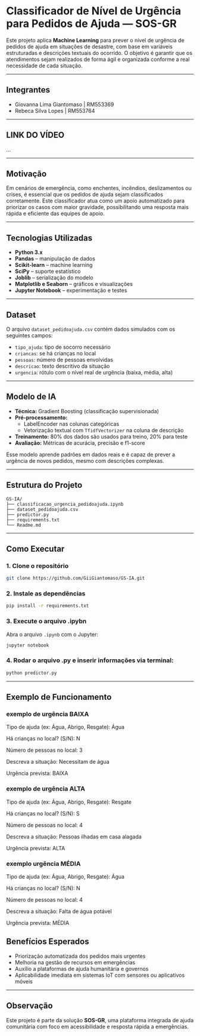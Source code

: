 # Classificador de Nível de Urgência para Pedidos de Ajuda — SOS-GR

Este projeto aplica **Machine Learning** para prever o nível de urgência de pedidos de ajuda em situações de desastre, com base em variáveis estruturadas e descrições textuais do ocorrido. O objetivo é garantir que os atendimentos sejam realizados de forma ágil e organizada conforme a real necessidade de cada situação.

---

## Integrantes

- Giovanna Lima Giantomaso | RM553369  
- Rebeca Silva Lopes | RM553764

---
## LINK DO VÍDEO
...

---
## Motivação

Em cenários de emergência, como enchentes, incêndios, deslizamentos ou crises, é essencial que os pedidos de ajuda sejam classificados corretamente. Este classificador atua como um apoio automatizado para priorizar os casos com maior gravidade, possibilitando uma resposta mais rápida e eficiente das equipes de apoio.

---

## Tecnologias Utilizadas

- **Python 3.x**
- **Pandas** – manipulação de dados
- **Scikit-learn** – machine learning
- **SciPy** – suporte estatístico
- **Joblib** – serialização do modelo
- **Matplotlib e Seaborn** – gráficos e visualizações
- **Jupyter Notebook** – experimentação e testes

---

## Dataset

O arquivo `dataset_pedidoajuda.csv` contém dados simulados com os seguintes campos:

- `tipo_ajuda`: tipo de socorro necessário
- `criancas`: se há crianças no local
- `pessoas`: número de pessoas envolvidas
- `descricao`: texto descritivo da situação
- `urgencia`: rótulo com o nível real de urgência (baixa, média, alta)

---

## Modelo de IA

- **Técnica:** Gradient Boosting (classificação supervisionada)
- **Pré-processamento:**  
  - LabelEncoder nas colunas categóricas  
  - Vetorização textual com `TfidfVectorizer` na coluna de descrição
- **Treinamento:** 80% dos dados são usados para treino, 20% para teste
- **Avaliação:** Métricas de acurácia, precisão e f1-score

Esse modelo aprende padrões em dados reais e é capaz de prever a urgência de novos pedidos, mesmo com descrições complexas.

---

## Estrutura do Projeto

```
GS-IA/
├── classificacao_urgencia_pedidoajuda.ipynb
├── dataset_pedidoajuda.csv
├── predictor.py  
├── requirements.txt      
└── Readme.md                 
```

---

## Como Executar

### 1. Clone o repositório

```bash
git clone https://github.com/GiiGiantomaso/GS-IA.git

```

### 2. Instale as dependências

```bash
pip install -r requirements.txt
```

### 3. Execute o arquivo .ipybn

Abra o arquivo `.ipynb` com o Jupyter:

```bash
jupyter notebook
```

### 4. Rodar o arquivo .py e inserir informações via terminal:

```bash
python predictor.py
```

---

## Exemplo de Funcionamento

### exemplo de urgência BAIXA
Tipo de ajuda (ex: Água, Abrigo, Resgate): Água

Há crianças no local? (S/N): N

Número de pessoas no local: 3

Descreva a situação: Necessitam de água

 Urgência prevista: BAIXA


### exemplo de urgência ALTA

Tipo de ajuda (ex: Água, Abrigo, Resgate): Resgate

Há crianças no local? (S/N): S

Número de pessoas no local: 4

Descreva a situação: Pessoas ilhadas em casa alagada

Urgência prevista: ALTA

### exemplo urgência MÉDIA

Tipo de ajuda (ex: Água, Abrigo, Resgate): Água

Há crianças no local? (S/N): N

Número de pessoas no local: 4

Descreva a situação: Falta de água potável

Urgência prevista: MÉDIA


## Benefícios Esperados

- Priorização automatizada dos pedidos mais urgentes
- Melhoria na gestão de recursos em emergências
- Auxílio a plataformas de ajuda humanitária e governos
- Aplicabilidade imediata em sistemas IoT com sensores ou aplicativos móveis

---

## Observação

Este projeto é parte da solução **SOS-GR**, uma plataforma integrada de ajuda comunitária com foco em acessibilidade e resposta rápida a emergências.
